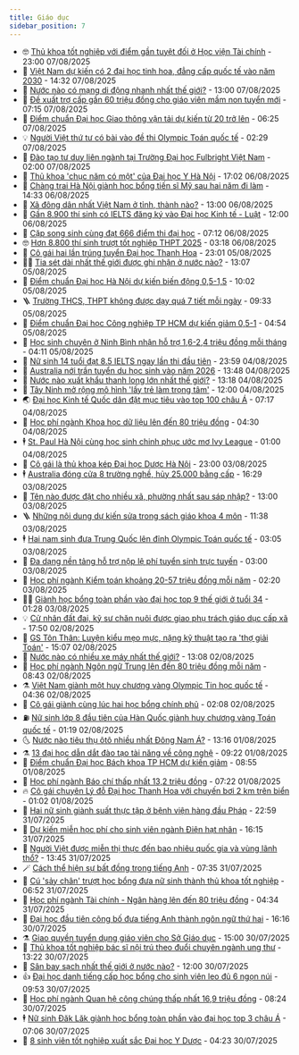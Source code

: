 ```yaml
---
title: Giáo dục
sidebar_position: 7
---
```


<!-- vnexpress-giao-duc:START -->
- 🤓 [Thủ khoa tốt nghiệp với điểm gần tuyệt đối ở Học viện Tài chính](https://vnexpress.net/thu-khoa-tot-nghiep-voi-diem-gan-tuyet-doi-o-hoc-vien-tai-chinh-4922502.html) - 23:00 07/08/2025
- 🦆 [Việt Nam dự kiến có 2 đại học tinh hoa, đẳng cấp quốc tế vào năm 2030](https://vnexpress.net/viet-nam-du-kien-co-2-dai-hoc-tinh-hoa-dang-cap-quoc-te-vao-nam-2030-4923638.html) - 14:32 07/08/2025
- 🦩 [Nước nào có mạng di động nhanh nhất thế giới?](https://vnexpress.net/nuoc-nao-co-mang-di-dong-nhanh-nhat-the-gioi-4923877.html) - 13:00 07/08/2025
- 🌮 [Đề xuất trợ cấp gần 60 triệu đồng cho giáo viên mầm non tuyển mới](https://vnexpress.net/de-xuat-tro-cap-gan-60-trieu-dong-cho-giao-vien-mam-non-tuyen-moi-4923646.html) - 07:15 07/08/2025
- 🔭 [Điểm chuẩn Đại học Giao thông vận tải dự kiến từ 20 trở lên](https://vnexpress.net/du-bao-diem-chuan-dai-hoc-giao-thong-van-tai-nam-2025-4923889.html) - 06:25 07/08/2025
- 💡 [Người Việt thứ tư có bài vào đề thi Olympic Toán quốc tế](https://vnexpress.net/nguoi-viet-thu-tu-co-bai-vao-de-thi-olympic-toan-quoc-te-4923080.html) - 02:29 07/08/2025
- 🥰 [Đào tạo tư duy liên ngành tại Trường Đại học Fulbright Việt Nam](https://vnexpress.net/dao-tao-tu-duy-lien-nganh-tai-truong-dai-hoc-fulbright-viet-nam-4923270.html) - 02:00 07/08/2025
- 🐲 [Thủ khoa &#39;chục năm có một&#39; của Đại học Y Hà Nội](https://vnexpress.net/thu-khoa-chuc-nam-co-mot-cua-dai-hoc-y-ha-noi-4923393.html) - 17:02 06/08/2025
- 🦒 [Chàng trai Hà Nội giành học bổng tiến sĩ Mỹ sau hai năm đi làm](https://vnexpress.net/chang-trai-ha-noi-gianh-hoc-bong-tien-si-my-sau-hai-nam-di-lam-4914060.html) - 14:33 06/08/2025
- 🦆 [Xã đông dân nhất Việt Nam ở tỉnh, thành nào?](https://vnexpress.net/xa-dong-dan-nhat-viet-nam-o-tinh-thanh-nao-4923472.html) - 13:00 06/08/2025
- 🧰 [Gần 8.900 thí sinh có IELTS đăng ký vào Đại học Kinh tế - Luật](https://vnexpress.net/muc-diem-cong-va-quy-doi-ielts-vao-dai-hoc-kinh-te-luat-2025-4923475.html) - 12:00 06/08/2025
- 🐘 [Cặp song sinh cùng đạt 666 điểm thi đại học](https://vnexpress.net/cap-song-sinh-cung-dat-666-diem-thi-dai-hoc-4923117.html) - 07:12 06/08/2025
- 🤓 [Hơn 8.800 thí sinh trượt tốt nghiệp THPT 2025](https://vnexpress.net/hon-8-800-thi-sinh-truot-tot-nghiep-thpt-2025-4923264.html) - 03:18 06/08/2025
- 🧰 [Cô gái hai lần trúng tuyển Đại học Thanh Hoa](https://vnexpress.net/co-gai-hai-lan-trung-tuyen-dai-hoc-thanh-hoa-4921155.html) - 23:01 05/08/2025
- 🧑‍💻 [Tia sét dài nhất thế giới được ghi nhận ở nước nào?](https://vnexpress.net/tia-set-dai-nhat-the-gioi-duoc-ghi-nhan-o-nuoc-nao-4923065.html) - 13:07 05/08/2025
- 🫶 [Điểm chuẩn Đại học Hà Nội dự kiến biến động 0,5-1,5](https://vnexpress.net/du-doan-diem-chuan-dai-hoc-ha-noi-2025-4922928.html) - 10:02 05/08/2025
- 🪜 [Trường THCS, THPT không được dạy quá 7 tiết mỗi ngày](https://vnexpress.net/truong-thcs-thpt-khong-duoc-day-qua-7-tiet-moi-ngay-4923023.html) - 09:33 05/08/2025
- 🎊 [Điểm chuẩn Đại học Công nghiệp TP HCM dự kiến giảm 0,5-1](https://vnexpress.net/diem-chuan-dai-hoc-cong-nghiep-tp-hcm-du-kien-giam-0-5-1-4922514.html) - 04:54 05/08/2025
- 🧐 [Học sinh chuyên ở Ninh Bình nhận hỗ trợ 1,6-2,4 triệu đồng mỗi tháng](https://vnexpress.net/muc-ho-tro-hoc-bong-cho-hoc-sinh-truong-chuyen-o-ninh-binh-2025-4922664.html) - 04:11 05/08/2025
- 🌈 [Nữ sinh 14 tuổi đạt 8.5 IELTS ngay lần thi đầu tiên](https://vnexpress.net/nu-sinh-14-tuoi-dat-8-5-ielts-ngay-lan-thi-dau-tien-4922672.html) - 23:59 04/08/2025
- 🥰 [Australia nới trần tuyển du học sinh vào năm 2026](https://vnexpress.net/australia-noi-tran-tuyen-du-hoc-sinh-vao-nam-2026-4922567.html) - 13:48 04/08/2025
- 🎡 [Nước nào xuất khẩu thanh long lớn nhất thế giới?](https://vnexpress.net/nuoc-nao-xuat-khau-thanh-long-lon-nhat-the-gioi-4922423.html) - 13:18 04/08/2025
- 🎊 [Tây Ninh mở rộng mô hình &#39;lấy trẻ làm trọng tâm&#39;](https://vnexpress.net/tay-ninh-mo-rong-mo-hinh-lay-tre-lam-trong-tam-4919659.html) - 12:00 04/08/2025
- 🌏 [Đại học Kinh tế Quốc dân đặt mục tiêu vào top 100 châu Á](https://vnexpress.net/dai-hoc-kinh-te-quoc-dan-dat-muc-tieu-vao-top-100-chau-a-4922451.html) - 07:17 04/08/2025
- 🥸 [Học phí ngành Khoa học dữ liệu lên đến 80 triệu đồng](https://vnexpress.net/hoc-phi-nganh-khoa-hoc-du-lieu-o-25-dai-hoc-nam-2025-4920796.html) - 04:30 04/08/2025
- 🕴 [St. Paul Hà Nội cùng học sinh chinh phục ước mơ Ivy League](https://vnexpress.net/st-paul-ha-noi-cung-hoc-sinh-chinh-phuc-uoc-mo-ivy-league-4922284.html) - 01:00 04/08/2025
- 💂 [Cô gái là thủ khoa kép Đại học Dược Hà Nội](https://vnexpress.net/co-gai-la-thu-khoa-kep-dai-hoc-duoc-ha-noi-4922130.html) - 23:00 03/08/2025
- 🕴 [Australia đóng cửa 8 trường nghề, hủy 25.000 bằng cấp](https://vnexpress.net/australia-dong-cua-8-truong-nghe-huy-25-000-bang-cap-4917050.html) - 16:29 03/08/2025
- 🌋 [Tên nào được đặt cho nhiều xã, phường nhất sau sáp nhập?](https://vnexpress.net/ten-nao-duoc-dat-cho-nhieu-xa-phuong-nhat-sau-sap-nhap-4922210.html) - 13:00 03/08/2025
- 🪜 [Những nội dung dự kiến sửa trong sách giáo khoa 4 môn](https://vnexpress.net/nhung-noi-dung-du-kien-sua-trong-sach-giao-khoa-4-mon-4922200.html) - 11:38 03/08/2025
- 🕴 [Hai nam sinh đưa Trung Quốc lên đỉnh Olympic Toán quốc tế](https://vnexpress.net/hai-nam-sinh-dua-trung-quoc-len-dinh-olympic-toan-quoc-te-4920701.html) - 03:05 03/08/2025
- 🎃 [Đa dạng nền tảng hỗ trợ nộp lệ phí tuyển sinh trực tuyến](https://vnexpress.net/da-dang-nen-tang-ho-tro-nop-le-phi-tuyen-sinh-truc-tuyen-4922099.html) - 03:00 03/08/2025
- 🦏 [Học phí ngành Kiểm toán khoảng 20-57 triệu đồng mỗi năm](https://vnexpress.net/hoc-phi-nganh-kiem-toan-2025-o-cac-dai-hoc-4920804.html) - 02:20 03/08/2025
- 🧑‍🏫 [Giành học bổng toàn phần vào đại học top 9 thế giới ở tuổi 34](https://vnexpress.net/gianh-hoc-bong-toan-phan-vao-dai-hoc-top-9-the-gioi-o-tuoi-34-4921612.html) - 01:28 03/08/2025
- 💡 [Cử nhân đất đai, kỹ sư chăn nuôi được giao phụ trách giáo dục cấp xã](https://vnexpress.net/cu-nhan-dat-dai-ky-su-chan-nuoi-duoc-giao-phu-trach-giao-duc-cap-xa-4922008.html) - 17:50 02/08/2025
- 🐎 [GS Tôn Thân: Luyện kiểu mẹo mực, nặng kỹ thuật tạo ra &#39;thợ giải Toán&#39;](https://vnexpress.net/gs-ton-than-luyen-kieu-meo-muc-nang-ky-thuat-tao-ra-tho-giai-toan-4921940.html) - 15:07 02/08/2025
- 🧰 [Nước nào có nhiều xe máy nhất thế giới?](https://vnexpress.net/nuoc-nao-co-nhieu-xe-may-nhat-the-gioi-4921971.html) - 13:08 02/08/2025
- 🙉 [Học phí ngành Ngôn ngữ Trung lên đến 80 triệu đồng mỗi năm](https://vnexpress.net/hoc-phi-nganh-ngon-ngu-trung-len-den-80-trieu-dong-moi-nam-4918998.html) - 08:43 02/08/2025
- ⚗️ [Việt Nam giành một huy chương vàng Olympic Tin học quốc tế](https://vnexpress.net/viet-nam-gianh-mot-huy-chuong-vang-olympic-tin-hoc-quoc-te-4921886.html) - 04:36 02/08/2025
- 🌝 [Cô gái giành cùng lúc hai học bổng chính phủ](https://vnexpress.net/co-gai-gianh-cung-luc-hai-hoc-bong-chinh-phu-4921396.html) - 02:08 02/08/2025
- ⛽️ [Nữ sinh lớp 8 đầu tiên của Hàn Quốc giành huy chương vàng Toán quốc tế](https://vnexpress.net/nu-sinh-lop-8-dau-tien-cua-han-quoc-gianh-huy-chuong-vang-toan-quoc-te-4921734.html) - 01:19 02/08/2025
- 🌜 [Nước nào tiêu thụ ôtô nhiều nhất Đông Nam Á?](https://vnexpress.net/nuoc-nao-tieu-thu-oto-nhieu-nhat-dong-nam-a-4921743.html) - 13:16 01/08/2025
- ⚗️ [13 đại học dẫn dắt đào tạo tài năng về công nghệ](https://vnexpress.net/13-dai-hoc-dan-dat-dao-tao-tai-nang-ve-cong-nghe-4921671.html) - 09:22 01/08/2025
- 🧰 [Điểm chuẩn Đại học Bách khoa TP HCM dự kiến giảm](https://vnexpress.net/du-doan-diem-chuan-dai-hoc-bach-khoa-tp-hcm-2025-4914783.html) - 08:55 01/08/2025
- 🤗 [Học phí ngành Báo chí thấp nhất 13,2 triệu đồng](https://vnexpress.net/hoc-phi-nganh-bao-chi-thap-nhat-13-2-trieu-dong-4920757.html) - 07:22 01/08/2025
- 🔥 [Cô gái chuyên Lý đỗ Đại học Thanh Hoa với chuyến bơi 2 km trên biển](https://vnexpress.net/co-gai-chuyen-ly-do-dai-hoc-thanh-hoa-voi-chuyen-boi-2-km-tren-bien-4916958.html) - 01:02 01/08/2025
- 💪 [Hai nữ sinh giành suất thực tập ở bệnh viện hàng đầu Pháp](https://vnexpress.net/hai-nu-sinh-gianh-suat-thuc-tap-o-benh-vien-hang-dau-phap-4921213.html) - 22:59 31/07/2025
- 💂 [Dự kiến miễn học phí cho sinh viên ngành Điện hạt nhân](https://vnexpress.net/du-kien-mien-hoc-phi-cho-sinh-vien-nganh-dien-hat-nhan-4921319.html) - 16:15 31/07/2025
- 🌮 [Người Việt được miễn thị thực đến bao nhiêu quốc gia và vùng lãnh thổ?](https://vnexpress.net/nguoi-viet-duoc-mien-thi-thuc-den-bao-nhieu-quoc-gia-va-vung-lanh-tho-4921181.html) - 13:45 31/07/2025
- 🪄 [Cách thể hiện sự bất đồng trong tiếng Anh](https://vnexpress.net/cach-the-hien-su-bat-dong-trong-tieng-anh-4920700.html) - 07:35 31/07/2025
- 🎡 [Cú &#39;sảy chân&#39; trượt học bổng đưa nữ sinh thành thủ khoa tốt nghiệp](https://vnexpress.net/cu-say-chan-truot-hoc-bong-dua-nu-sinh-thanh-thu-khoa-tot-nghiep-4920537.html) - 06:52 31/07/2025
- 🌈 [Học phí ngành Tài chính - Ngân hàng lên đến 80 triệu đồng](https://vnexpress.net/hoc-phi-nganh-tai-chinh-ngan-hang-len-den-80-trieu-dong-4920330.html) - 04:34 31/07/2025
- 🎊 [Đại học đầu tiên công bố đưa tiếng Anh thành ngôn ngữ thứ hai](https://vnexpress.net/dai-hoc-dau-tien-cong-bo-dua-tieng-anh-thanh-ngon-ngu-thu-hai-4920440.html) - 16:16 30/07/2025
- ⚗️ [Giao quyền tuyển dụng giáo viên cho Sở Giáo dục](https://vnexpress.net/giao-quyen-tuyen-dung-giao-vien-cho-so-giao-duc-4920887.html) - 15:00 30/07/2025
- 🌁 [Thủ khoa tốt nghiệp bác sĩ nội trú theo đuổi chuyên ngành ung thư](https://vnexpress.net/thu-khoa-tot-nghiep-bac-si-noi-tru-theo-duoi-chuyen-nganh-ung-thu-4920741.html) - 13:22 30/07/2025
- 🦏 [Sân bay sạch nhất thế giới ở nước nào?](https://vnexpress.net/san-bay-sach-nhat-the-gioi-o-nuoc-nao-4920871.html) - 12:00 30/07/2025
- 👍 [Đại học danh tiếng cấp học bổng cho sinh viên leo đủ 6 ngọn núi](https://vnexpress.net/dai-hoc-danh-tieng-cap-hoc-bong-cho-sinh-vien-leo-du-6-ngon-nui-4920849.html) - 09:53 30/07/2025
- 🌈 [Học phí ngành Quan hệ công chúng thấp nhất 16,9 triệu đồng](https://vnexpress.net/hoc-phi-nganh-quan-he-cong-chung-thap-nhat-16-9-trieu-dong-4920118.html) - 08:24 30/07/2025
- 🕴 [Nữ sinh Đăk Lăk giành học bổng toàn phần vào đại học top 3 châu Á](https://vnexpress.net/nu-sinh-dak-lak-gianh-hoc-bong-toan-phan-vao-dai-hoc-top-3-chau-a-4920053.html) - 07:06 30/07/2025
- 🧰 [8 sinh viên tốt nghiệp xuất sắc Đại học Y Dược](https://vnexpress.net/8-sinh-vien-tot-nghiep-xuat-sac-dai-hoc-y-duoc-4920632.html) - 04:23 30/07/2025<!-- vnexpress-giao-duc:END -->
